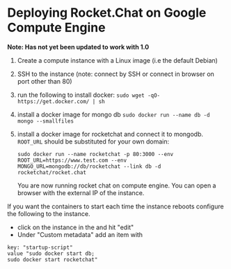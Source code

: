 # Deploying Rocket.Chat on Google Compute Engine

**Note: Has not yet been updated to work with 1.0**

1. Create a compute instance with a Linux image (i.e the default Debian)

2. SSH to the instance (note: connect by SSH or connect in browser on port other than 80)

3. run the following to install docker:
     `sudo wget -qO- https://get.docker.com/ | sh`

4. install a docker image for mongo db
    `sudo docker run --name db -d mongo --smallfiles`

5. install a docker image for rocketchat and connect it to mongodb. `ROOT_URL` should be substituted for your own domain:

   `sudo docker run --name rocketchat -p 80:3000 --env ROOT_URL=https://www.test.com --env MONGO_URL=mongodb://db/rocketchat --link db -d rocketchat/rocket.chat`

   You are now running rocket chat on compute engine. You can open a browser with the external IP of the instance.

If you want the containers to start each time the instance reboots configure the following to the instance.

- click on the instance in the and hit "edit"
- Under "Custom metadata" add an item with

```
key: "startup-script"
value "sudo docker start db;
sudo docker start rocketchat"
```
